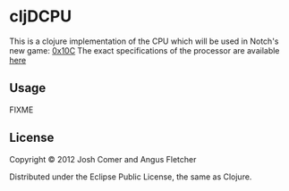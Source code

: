 # cljDCPU

This is a clojure implementation of the CPU which will be used in
Notch's new game: [0x10C](http://0x10c.com) The exact specifications
of the processor are available [here](http://0x10c.com/doc/dcpu-16.txt)

## Usage

FIXME

## License

Copyright © 2012 Josh Comer and Angus Fletcher

Distributed under the Eclipse Public License, the same as Clojure.
